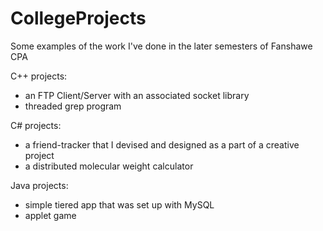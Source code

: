 CollegeProjects
===============

Some examples of the work I've done in the later semesters of Fanshawe CPA

C++ projects:
- an FTP Client/Server with an associated socket library
- threaded grep program

C# projects:
- a friend-tracker that I devised and designed as a part of a creative project
- a distributed molecular weight calculator

Java projects:
- simple tiered app that was set up with MySQL
- applet game
